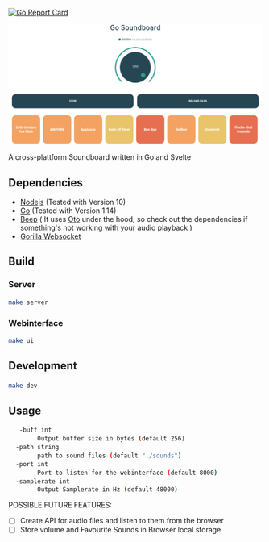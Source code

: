 [![Go Report Card](https://goreportcard.com/badge/github.com/kevinschweikert/go-soundboard)](https://goreportcard.com/report/github.com/kevinschweikert/go-soundboard)

![Go Soundboard Screenshot](assets/go-soundboard-banner.png)

 A cross-plattform Soundboard written in Go and Svelte 

## Dependencies

- [Nodejs](https://nodejs.org/en/) (Tested with Version 10)
- [Go](https://golang.org/) (Tested with Version 1.14)
- [Beep](https://github.com/faiface/beep) ( It uses [Oto](https://github.com/hajimehoshi/oto) under the hood, so check out the dependencies if something's not working with your audio playback )  
- [Gorilla Websocket](https://github.com/gorilla/websocket)

## Build

### Server

```bash
make server
```

### Webinterface

```bash
make ui
```

## Development

```bash
make dev
```


## Usage

```bash
   -buff int
        Output buffer size in bytes (default 256)
  -path string
        path to sound files (default "./sounds")
  -port int
        Port to listen for the webinterface (default 8000)
  -samplerate int
        Output Samplerate in Hz (default 48000)
 ```


POSSIBLE FUTURE FEATURES:

- [ ] Create API for audio files and listen to them from the browser
- [ ] Store volume and Favourite Sounds in Browser local storage